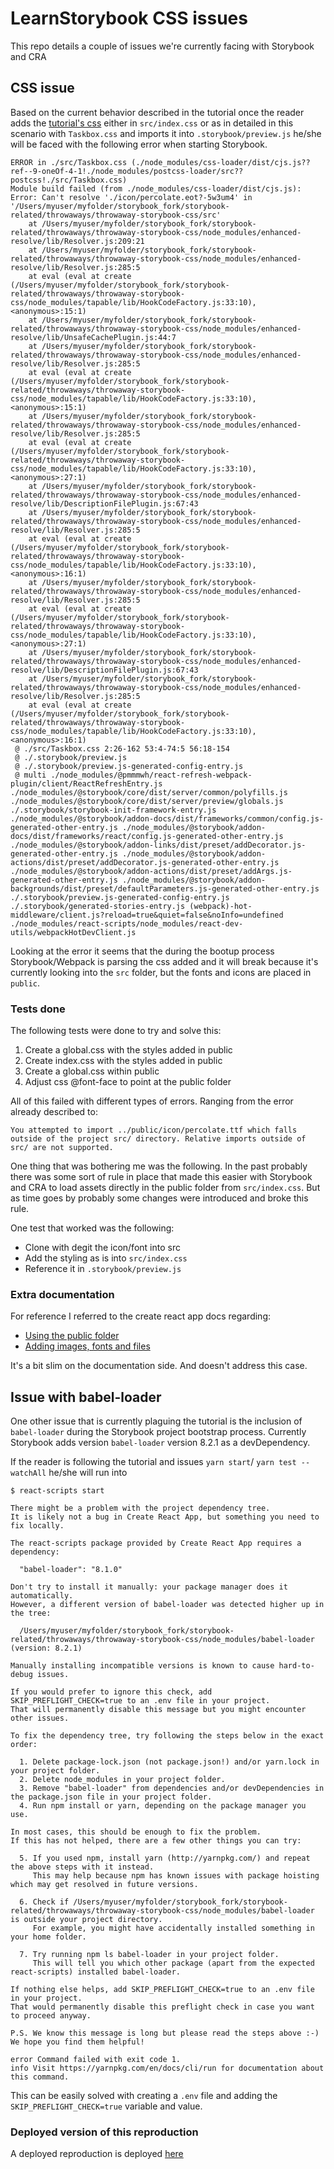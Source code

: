 # LearnStorybook CSS issues

This repo details a couple of issues we're currently facing with Storybook and CRA

## CSS issue

Based on the current behavior described in the tutorial once the reader adds the [tutorial's css](https://github.com/chromaui/learnstorybook-code/blob/master/src/index.css) either in `src/index.css` or as in detailed in this scenario with `Taskbox.css` and 
imports it into `.storybook/preview.js` he/she will be faced with the following error when starting Storybook.


```shell
ERROR in ./src/Taskbox.css (./node_modules/css-loader/dist/cjs.js??ref--9-oneOf-4-1!./node_modules/postcss-loader/src??postcss!./src/Taskbox.css)
Module build failed (from ./node_modules/css-loader/dist/cjs.js):
Error: Can't resolve './icon/percolate.eot?-5w3um4' in '/Users/myuser/myfolder/storybook_fork/storybook-related/throwaways/throwaway-storybook-css/src'
    at /Users/myuser/myfolder/storybook_fork/storybook-related/throwaways/throwaway-storybook-css/node_modules/enhanced-resolve/lib/Resolver.js:209:21
    at /Users/myuser/myfolder/storybook_fork/storybook-related/throwaways/throwaway-storybook-css/node_modules/enhanced-resolve/lib/Resolver.js:285:5
    at eval (eval at create (/Users/myuser/myfolder/storybook_fork/storybook-related/throwaways/throwaway-storybook-css/node_modules/tapable/lib/HookCodeFactory.js:33:10), <anonymous>:15:1)
    at /Users/myuser/myfolder/storybook_fork/storybook-related/throwaways/throwaway-storybook-css/node_modules/enhanced-resolve/lib/UnsafeCachePlugin.js:44:7
    at /Users/myuser/myfolder/storybook_fork/storybook-related/throwaways/throwaway-storybook-css/node_modules/enhanced-resolve/lib/Resolver.js:285:5
    at eval (eval at create (/Users/myuser/myfolder/storybook_fork/storybook-related/throwaways/throwaway-storybook-css/node_modules/tapable/lib/HookCodeFactory.js:33:10), <anonymous>:15:1)
    at /Users/myuser/myfolder/storybook_fork/storybook-related/throwaways/throwaway-storybook-css/node_modules/enhanced-resolve/lib/Resolver.js:285:5
    at eval (eval at create (/Users/myuser/myfolder/storybook_fork/storybook-related/throwaways/throwaway-storybook-css/node_modules/tapable/lib/HookCodeFactory.js:33:10), <anonymous>:27:1)
    at /Users/myuser/myfolder/storybook_fork/storybook-related/throwaways/throwaway-storybook-css/node_modules/enhanced-resolve/lib/DescriptionFilePlugin.js:67:43
    at /Users/myuser/myfolder/storybook_fork/storybook-related/throwaways/throwaway-storybook-css/node_modules/enhanced-resolve/lib/Resolver.js:285:5
    at eval (eval at create (/Users/myuser/myfolder/storybook_fork/storybook-related/throwaways/throwaway-storybook-css/node_modules/tapable/lib/HookCodeFactory.js:33:10), <anonymous>:16:1)
    at /Users/myuser/myfolder/storybook_fork/storybook-related/throwaways/throwaway-storybook-css/node_modules/enhanced-resolve/lib/Resolver.js:285:5
    at eval (eval at create (/Users/myuser/myfolder/storybook_fork/storybook-related/throwaways/throwaway-storybook-css/node_modules/tapable/lib/HookCodeFactory.js:33:10), <anonymous>:27:1)
    at /Users/myuser/myfolder/storybook_fork/storybook-related/throwaways/throwaway-storybook-css/node_modules/enhanced-resolve/lib/DescriptionFilePlugin.js:67:43
    at /Users/myuser/myfolder/storybook_fork/storybook-related/throwaways/throwaway-storybook-css/node_modules/enhanced-resolve/lib/Resolver.js:285:5
    at eval (eval at create (/Users/myuser/myfolder/storybook_fork/storybook-related/throwaways/throwaway-storybook-css/node_modules/tapable/lib/HookCodeFactory.js:33:10), <anonymous>:16:1)
 @ ./src/Taskbox.css 2:26-162 53:4-74:5 56:18-154
 @ ./.storybook/preview.js
 @ ./.storybook/preview.js-generated-config-entry.js
 @ multi ./node_modules/@pmmmwh/react-refresh-webpack-plugin/client/ReactRefreshEntry.js ./node_modules/@storybook/core/dist/server/common/polyfills.js ./node_modules/@storybook/core/dist/server/preview/globals.js ./.storybook/storybook-init-framework-entry.js ./node_modules/@storybook/addon-docs/dist/frameworks/common/config.js-generated-other-entry.js ./node_modules/@storybook/addon-docs/dist/frameworks/react/config.js-generated-other-entry.js ./node_modules/@storybook/addon-links/dist/preset/addDecorator.js-generated-other-entry.js ./node_modules/@storybook/addon-actions/dist/preset/addDecorator.js-generated-other-entry.js ./node_modules/@storybook/addon-actions/dist/preset/addArgs.js-generated-other-entry.js ./node_modules/@storybook/addon-backgrounds/dist/preset/defaultParameters.js-generated-other-entry.js ./.storybook/preview.js-generated-config-entry.js ./.storybook/generated-stories-entry.js (webpack)-hot-middleware/client.js?reload=true&quiet=false&noInfo=undefined ./node_modules/react-scripts/node_modules/react-dev-utils/webpackHotDevClient.js

 ```

Looking at the error it seems that the during the bootup process Storybook/Webpack is parsing the css added and it will break because it's currently looking into the `src` folder, but the fonts and icons are placed in `public`.

### Tests done

The following tests were done to try and solve this:

1. Create a global.css with the styles added in public
2. Create index.css with the styles added in public
3. Create a global.css within public
4. Adjust css @font-face to point at the public folder


All of this failed with different types of errors. Ranging from the error already described to:

```shell
You attempted to import ../public/icon/percolate.ttf which falls outside of the project src/ directory. Relative imports outside of src/ are not supported.
```


One thing that was bothering me was the following. In the past probably there was some sort of rule in place that made this easier with Storybook and CRA to load assets directly in the public folder from `src/index.css`. But as time goes by probably some changes were introduced and broke this rule.

One test that worked was the following:

- Clone with degit the icon/font into src
- Add the styling as is into `src/index.css`
- Reference it in `.storybook/preview.js`

### Extra documentation

For reference I referred to the create react app docs regarding:
- [Using the public folder](https://create-react-app.dev/docs/using-the-public-folder)
- [Adding images, fonts and files](https://create-react-app.dev/docs/adding-images-fonts-and-files/)

It's a bit slim on the documentation side. And doesn't address this case.



## Issue with babel-loader

One other issue that is currently plaguing the tutorial is the inclusion of `babel-loader` during the Storybook project bootstrap process. Currently Storybook adds version `babel-loader` version 8.2.1 as a devDependency.

If the reader is following the tutorial and issues `yarn start`/ `yarn test --watchAll` he/she will run into 

```shell
$ react-scripts start

There might be a problem with the project dependency tree.
It is likely not a bug in Create React App, but something you need to fix locally.

The react-scripts package provided by Create React App requires a dependency:

  "babel-loader": "8.1.0"

Don't try to install it manually: your package manager does it automatically.
However, a different version of babel-loader was detected higher up in the tree:

  /Users/myuser/myfolder/storybook_fork/storybook-related/throwaways/throwaway-storybook-css/node_modules/babel-loader (version: 8.2.1) 

Manually installing incompatible versions is known to cause hard-to-debug issues.

If you would prefer to ignore this check, add SKIP_PREFLIGHT_CHECK=true to an .env file in your project.
That will permanently disable this message but you might encounter other issues.

To fix the dependency tree, try following the steps below in the exact order:

  1. Delete package-lock.json (not package.json!) and/or yarn.lock in your project folder.
  2. Delete node_modules in your project folder.
  3. Remove "babel-loader" from dependencies and/or devDependencies in the package.json file in your project folder.
  4. Run npm install or yarn, depending on the package manager you use.

In most cases, this should be enough to fix the problem.
If this has not helped, there are a few other things you can try:

  5. If you used npm, install yarn (http://yarnpkg.com/) and repeat the above steps with it instead.
     This may help because npm has known issues with package hoisting which may get resolved in future versions.

  6. Check if /Users/myuser/myfolder/storybook_fork/storybook-related/throwaways/throwaway-storybook-css/node_modules/babel-loader is outside your project directory.
     For example, you might have accidentally installed something in your home folder.

  7. Try running npm ls babel-loader in your project folder.
     This will tell you which other package (apart from the expected react-scripts) installed babel-loader.

If nothing else helps, add SKIP_PREFLIGHT_CHECK=true to an .env file in your project.
That would permanently disable this preflight check in case you want to proceed anyway.

P.S. We know this message is long but please read the steps above :-) We hope you find them helpful!

error Command failed with exit code 1.
info Visit https://yarnpkg.com/en/docs/cli/run for documentation about this command.
```

This can be easily solved with creating a `.env` file and adding the `SKIP_PREFLIGHT_CHECK=true` variable and value.

### Deployed version of this reproduction 

A deployed reproduction is deployed [here](https://eager-mclean-4d67f7.netlify.app/?path=/story/task--default)